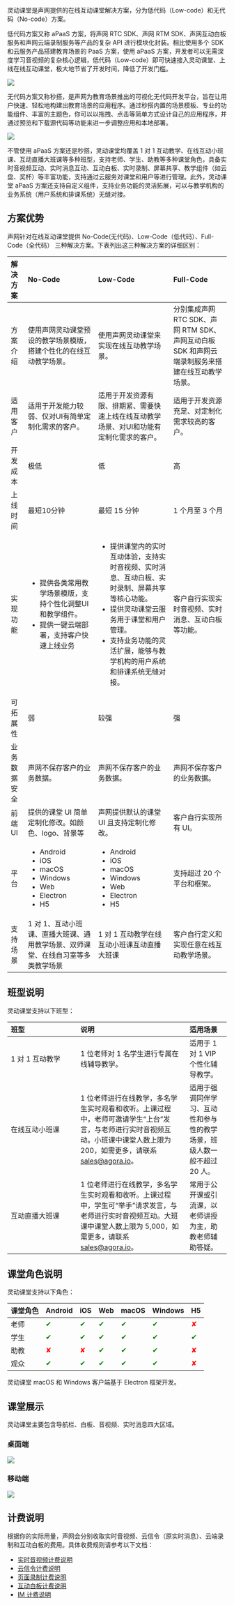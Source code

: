 灵动课堂是声网提供的在线互动课堂解决方案，分为低代码（Low-code）和无代码（No-code）方案。

低代码方案又称 aPaaS 方案，将声网 RTC SDK、声网 RTM SDK、声网互动白板服务和声网云端录制服务等产品的复杂 API 进行模块化封装。相比使用多个 SDK 和云服务产品搭建教育场景的 PaaS 方案，使用 aPaaS 方案，开发者可以无需深度学习音视频的复杂核心逻辑，低代码（Low-code）即可快速接入灵动课堂、上线在线互动课堂，极大地节省了开发时间，降低了开发门槛。

![](https://web-cdn.agora.io/docs-files/1681289544119)

无代码方案又称秒搭，是声网为教育场景推出的可视化无代码开发平台，旨在让用户快速、轻松地构建出教育场景的应用程序。通过秒搭内置的场景模板、专业的功能组件、丰富的主题色，你可以以拖拽、点击等简单方式设计自己的应用程序，并通过预览和下载源代码等功能来进一步调整应用和本地部署。

![](https://web-cdn.agora.io/docs-files/1681289558187)

不管使用 aPaaS 方案还是秒搭，灵动课堂均覆盖 1 对 1 互动教学、在线互动小班课、互动直播大班课等多种班型，支持老师、学生、助教等多种课堂角色，具备实时音视频互动、实时消息互动、互动白板、实时录制、屏幕共享、教学组件（如云盘、奖杯）等丰富功能，支持通过云服务对课堂和用户等进行管理。此外，灵动课堂 aPaaS 方案还支持自定义组件，支持业务功能的灵活拓展，可以与教学机构的业务系统（用户系统和排课系统）无缝对接。


## 方案优势

声网针对在线互动课堂提供 No-Code(无代码)、Low-Code（低代码）、Full-Code（全代码） 三种解决方案。下表列出这三种解决方案的详细区别：


|      解决方案        | No-Code                  | Low-Code         | Full-Code     |
| :----------- | :----------------------------------------------------------- | :----------------------------------------------------------- | :----------------------------------------------------------- |
| 方案介绍     | 使用声网灵动课堂预设的教学场景模版，搭建个性化的在线互动教学场景。 | 使用声网灵动课堂来实现在线互动教学场景。                     | 分别集成声网 RTC SDK、声网 RTM SDK、声网互动白板 SDK 和声网云端录制服务来搭建在线互动教学场景。 |
| 适用客户     | 适用于开发能力较弱、仅对UI有简单定制化需求的客户。           | 适用于开发资源有限、排期紧、需要快速上线在线互动教学场景、对UI和功能有定制化需求的客户。 | 适用于开发资源充足、对定制化需求较高的客户。                 |
| 开发成本     | 极低                                                         | 低                                                           | 高                                                           |
| 上线时间     | 最短10分钟                                                   | 最短 15 分钟                                                 | 1 个月至 3 个月                                              |
| 实现功能     | <ul><li>提供各类常用教学场景模版，支持个性化调整UI和教学组件。</li><li>提供一键云端部署，支持客户快速上线业务</li></li></ul> | <ul><li>提供课堂内的实时互动体验，支持实时音视频、实时消息、互动白板、实时录制、屏幕共享等核心功能。</li><li>提供灵动课堂云服务用于课堂和用户管理。</li><li>支持业务功能的灵活扩展，能够与教学机构的用户系统和排课系统无缝对接。</li></ul> | 客户自行实现实时音视频、实时消息、互动白板等功能。           |
| 可拓展性     | 弱                                                           | 较强                                                         | 强                                                           |
| 业务数据安全 | 声网不保存客户的业务数据。                                   | 声网不保存客户的业务数据。                                   | 声网不保存客户的业务数据。                                   |
| 前端 UI      | 提供的课堂 UI 简单定制化修改。如颜色、logo、背景等           | 声网提供默认的课堂 UI 且支持定制化修改。                     | 客户自行实现所有 UI。                                        |
| 平台         | <ul><li>Android</li><li>iOS</li><li>macOS</li><li>Windows</li><li>Web</li><li>Electron</li><li>H5</li></ul>      | <ul><li>Android</li><li>iOS</li><li>macOS</li><li>Windows</li><li>Web</li><li>Electron</li><li>H5</li></ul>      | 支持超过 20 个平台和框架。                                   |
| 支持场景     | 1 对 1、互动小班课、直播大班课、通用教学场景、双师课堂、在线自习室等多类教学场景 | 1 对 1 互动教学在线互动小班课互动直播大班课                  | 客户自行定义和实现任意在线互动教学场景。                     |



## 班型说明

灵动课堂支持以下班型：

| <span style="white-space:nowrap;">班型&emsp;&emsp;&emsp;&emsp;&emsp;&emsp;&emsp;</span> | 说明                                                         | 适用场景                                                     |
| :----------------------------------------------------------- | :----------------------------------------------------------- | :----------------------------------------------------------- |
| 1 对 1 互动教学                                              | 1 位老师对 1 名学生进行专属在线辅导教学。                    | 适用于 1 对 1 VIP 个性化辅导教学。                           |
| 在线互动小班课                                               | 1 位老师进行在线教学，多名学生实时观看和收听。上课过程中，老师可邀请学生“上台”发言，与老师进行实时音视频互动。小班课中课堂人数上限为 200，如需更多，请联系 sales@agora.io。 | 适用于强调同伴学习、互动性和参与性的教学场景，班级人数一般不超过 20 人。 |
| 互动直播大班课                                               | 1 位老师进行在线教学，多名学生实时观看和收听。上课过程中，学生可“举手”请求发言，与老师进行实时音视频互动。大班课中课堂人数上限为 5,000，如需更多，请联系 sales@agora.io。 | 常用于公开课或引流课，以老师讲授为主，助教老师辅助答疑。     |

## 课堂角色说明

灵动课堂支持以下角色：

| 课堂角色 | Android | iOS | Web | macOS | Windows | H5 |
| :------- | :------- | :--- | :--- | :----- | :------- | -------- |
| 老师   | <font color="green">✔</font> | <font color="green">✔</font> | <font color="green">✔</font>    | <font color="green">✔</font>      | <font color="green">✔</font>        | <font color="red">✘</font> |
| 学生   | <font color="green">✔</font>        | <font color="green">✔</font>    | <font color="green">✔</font>    | <font color="green">✔</font>      | <font color="green">✔</font>        | <font color="green">✔</font> |
| 助教   | <font color="red">✘</font>        | <font color="red">✘</font>    | <font color="green">✔</font>    | <font color="green">✔</font>      | <font color="green">✔</font>        | <font color="red">✘</font> |
| 观众 | <font color="green">✔</font> | <font color="green">✔</font> | <font color="green">✔</font> | <font color="green">✔</font> | <font color="green">✔</font> | <font color="red">✘</font> |

<div class="alert info">灵动课堂 macOS 和 Windows 客户端基于 Electron 框架开发。</div>

## 课堂展示

灵动课堂主要包含导航栏、白板、音视频、实时消息四大区域。

### 桌面端

![](https://web-cdn.agora.io/docs-files/1640784550634)

### 移动端

![](https://web-cdn.agora.io/docs-files/1640784215154)


## 计费说明

根据你的实际用量，声网会分别收取实时音视频、云信令（原实时消息）、云端录制和互动白板的费用。具体收费规则请参考以下文档：

-   [实时音视频计费说明](/cn/Interactive%20Broadcast/billing_rtc?platform=Android)
-   [云信令计费说明](/cn/Real-time-Messaging/billing_rtm?platform=All%20Platforms)
-   [页面录制计费说明](/cn/cloud-recording/billing_cloud_recording_web?platform=RESTful)
-   [互动白板计费说明](/cn/whiteboard/billing_whiteboard?platform=Web)
-   [IM 计费说明](https://www.easemob.com/pricing/im)